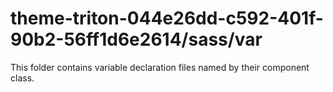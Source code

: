 # theme-triton-044e26dd-c592-401f-90b2-56ff1d6e2614/sass/var

This folder contains variable declaration files named by their component class.
